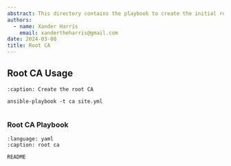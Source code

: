 ```yaml
---
abstract: This directory contains the playbook to create the initial root CA.
authors:
  - name: Xander Harris
    email: xandertheharris@gmail.com
date: 2024-03-08
title: Root CA
---
```


## Root CA Usage

```{code-block} shell
:caption: Create the root CA

ansible-playbook -t ca site.yml
```

```{index} ca; playbook

```

### Root CA Playbook

```{literalinclude} /roles/ca/tasks/main.yml
:language: yaml
:caption: root ca
```

```{toctree}
README
```
